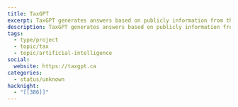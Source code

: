 ```yaml
---
title: TaxGPT
excerpt: TaxGPT generates answers based on publicly information from the Canada Revenue Agency website.
description: TaxGPT generates answers based on publicly information from the Canada Revenue Agency website. It uses the ChatGPT’s AI model to return information about Canada’s tax system, and is intended for a beginner audience. The intent is to provide a friendly and approachable way to start learning about taxes, not to solve for complex scenarios.
tags:
  - type/project
  - topic/tax
  - topic/artificial-intelligence
social:
  website: https://taxgpt.ca
categories:
  - status/unknown
hacknight:
  - "[[386]]"
---
```

